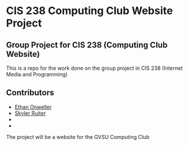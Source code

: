 # CIS 238 Computing Club Website Project
## Group Project for CIS 238 (Computing Club Website)
This is a repo for the work done on the group project in CIS 238 (Internet Media and Programming)

## Contributors
- [Ethan Onweller](https://github.com/ethanonweller)
- [Skyler Ruiter](https://github.com/Skylake0106)
-
-


The project will be a website for the GVSU Computing Club

